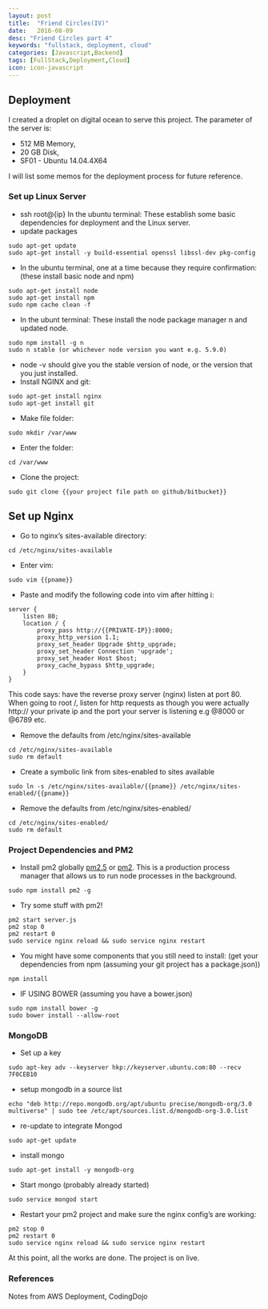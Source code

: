 ```yaml
---
layout: post
title:  "Friend Circles(IV)"
date:   2016-08-09
desc: "Friend Circles part 4"
keywords: "fullstack, deployment, cloud"
categories: [Javascript,Backend]
tags: [FullStack,Deployment,Cloud]
icon: icon-javascript
---
```

## Deployment
I created a droplet on digital ocean to serve this project. The parameter of the server is:  

* 512 MB Memory,
* 20 GB Disk,
* SF01 - Ubuntu 14.04.4X64  

I will list some memos for the deployment process for future reference.  

### Set up Linux Server
* ssh root@{ip} In the ubuntu terminal: These establish some basic dependencies for deployment and the Linux server.  
* update packages  
```
sudo apt-get update
sudo apt-get install -y build-essential openssl libssl-dev pkg-config
```
* In the ubuntu terminal, one at a time because they require confirmation: (these install basic node and npm)  
```
sudo apt-get install node
sudo apt-get install npm
sudo npm cache clean -f
```
* In the ubunt terminal: These install the node package manager n and updated node.  
```
sudo npm install -g n
sudo n stable (or whichever node version you want e.g. 5.9.0)
```
* node -v should give you the stable version of node, or the version that you just installed.  
* Install NGINX and git:  
```
sudo apt-get install nginx
sudo apt-get install git
```
* Make file folder:
```
sudo mkdir /var/www
```
* Enter the folder:
```
cd /var/www
```
* Clone the project: 
```
sudo git clone {{your project file path on github/bitbucket}}
```

## Set up Nginx

* Go to nginx’s sites-available directory:
```
cd /etc/nginx/sites-available
```
* Enter vim: 
```
sudo vim {{pname}}
```
* Paste and modify the following code into vim after hitting i:
```
server {
    listen 80;
    location / {
        proxy_pass http://{{PRIVATE-IP}}:8000;
        proxy_http_version 1.1;
        proxy_set_header Upgrade $http_upgrade;
        proxy_set_header Connection 'upgrade';
        proxy_set_header Host $host;
        proxy_cache_bypass $http_upgrade;
    }
}
```
This code says: have the reverse proxy server (nginx) listen at port 80. When going to root /, listen for http requests as though you were actually http:// your private ip and the port your server is listening e.g @8000 or @6789 etc.  

* Remove the defaults from /etc/nginx/sites-available  
```
cd /etc/nginx/sites-available  
sudo rm default
```
* Create a symbolic link from sites-enabled to sites available
```
sudo ln -s /etc/nginx/sites-available/{{pname}} /etc/nginx/sites-enabled/{{pname}}
```
* Remove the defaults from /etc/nginx/sites-enabled/
```
cd /etc/nginx/sites-enabled/ 
sudo rm default
```

### Project Dependencies and PM2
* Install pm2 globally [pm2.5](https://www.npmjs.com/package/pm2.5) or [pm2](https://www.npmjs.com/package/pm2). This is a production process manager that allows us to run node processes in the background.
```
sudo npm install pm2 -g
```
* Try some stuff with pm2!
```
pm2 start server.js
pm2 stop 0
pm2 restart 0
sudo service nginx reload && sudo service nginx restart
```
* You might have some components that you still need to install: (get your dependencies from npm (assuming your git project has a package.json))
```
npm install
```
* IF USING BOWER (assuming you have a bower.json)
```
sudo npm install bower -g
sudo bower install --allow-root
```
### MongoDB
* Set up a key
```
sudo apt-key adv --keyserver hkp://keyserver.ubuntu.com:80 --recv 7F0CEB10
```
* setup mongodb in a source list
```
echo "deb http://repo.mongodb.org/apt/ubuntu precise/mongodb-org/3.0 multiverse" | sudo tee /etc/apt/sources.list.d/mongodb-org-3.0.list
```
* re-update to integrate Mongod
```
sudo apt-get update
```
* install mongo
```
sudo apt-get install -y mongodb-org
```
* Start mongo (probably already started)
```
sudo service mongod start
```
* Restart your pm2 project and make sure the nginx config’s are working:
```
pm2 stop 0
pm2 restart 0
sudo service nginx reload && sudo service nginx restart

```
At this point, all the works are done. The project is on live.

### References
Notes from AWS Deployment, CodingDojo
